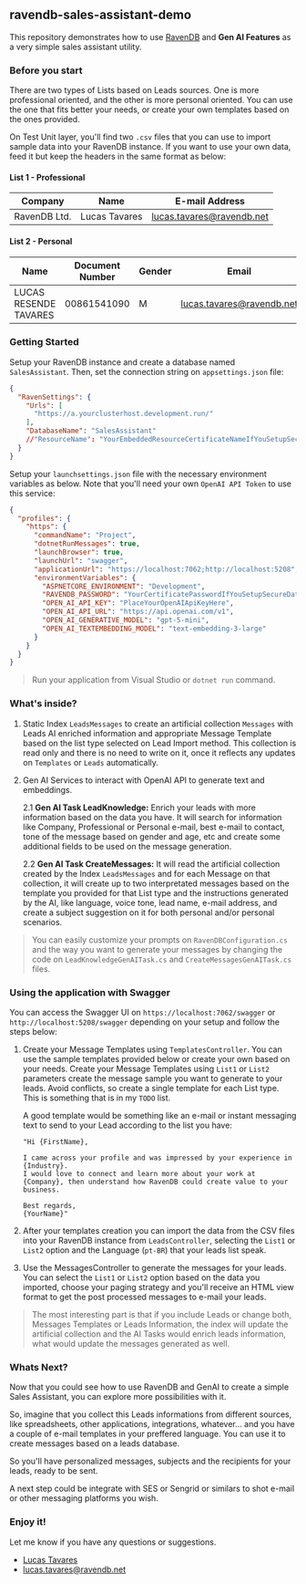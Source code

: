 ## ravendb-sales-assistant-demo
This repository demonstrates how to use [RavenDB](https://ravendb.net) and **Gen AI Features** as a very simple sales assistant utility.

### Before you start

There are two types of Lists based on Leads sources. One is more professional oriented, and the other is more personal oriented. You can use the one that fits better your needs, or create your own templates based on the ones provided.

On Test Unit layer, you'll find two `.csv` files that you can use to import sample data into your RavenDB instance. If you want to use your own data, feed it but keep the headers in the same format as below:

#### List 1 - Professional
|Company                        | Name                        | E-mail Address            |
|-------------------------------|-----------------------------|---------------------------|
| RavenDB Ltd.                  | Lucas Tavares               | lucas.tavares@ravendb.net |

#### List 2 - Personal

| Name                  | Document Number | Gender | Email                     | BirthDate  | State | Phones        | Phone Types | Other Emails               | Other E-mail Types |
|-----------------------|-----------------|--------|---------------------------|------------|-------|---------------|-------------|----------------------------|--------------------|
| LUCAS RESENDE TAVARES | 00861541090     | M      | lucas.tavares@ravendb.net | 1991-05-25 | MG,PR | 5541991821569 | MOBILE      | lucasr.tavares@hotmail.com | PERSONAL           |

### Getting Started

Setup your RavenDB instance and create a database named `SalesAssistant`.
Then, set the connection string on `appsettings.json` file:
```json
{
  "RavenSettings": {
    "Urls": [
      "https://a.yourclusterhost.development.run/"
    ],
    "DatabaseName": "SalesAssistant"
    //"ResourceName": "YourEmbeddedResourceCertificateNameIfYouSetupSecureDatabase"
  }
}
```

Setup your `launchsettings.json` file with the necessary environment variables as below. Note that you'll need your own `OpenAI API Token` to use this service:
```json
{
  "profiles": {
    "https": {
      "commandName": "Project",
      "dotnetRunMessages": true,
      "launchBrowser": true,
      "launchUrl": "swagger",
      "applicationUrl": "https://localhost:7062;http://localhost:5208",
      "environmentVariables": {
        "ASPNETCORE_ENVIRONMENT": "Development",
        "RAVENDB_PASSWORD": "YourCertificatePasswordIfYouSetupSecureDatabase",
        "OPEN_AI_API_KEY": "PlaceYourOpenAIApiKeyHere",
        "OPEN_AI_API_URL": "https://api.openai.com/v1",
        "OPEN_AI_GENERATIVE_MODEL": "gpt-5-mini",
        "OPEN_AI_TEXTEMBEDDING_MODEL": "text-embedding-3-large"
      }
    }
  }
}
```

> Run your application from Visual Studio or `dotnet run` command.

### What's inside?

1. Static Index `LeadsMessages` to create an artificial collection `Messages` with Leads AI enriched information and appropriate Message Template based on the list type selected on Lead Import method. This collection is read only and there is no need to write on it, once it reflects any updates on `Templates` or `Leads` automatically.


2. Gen AI Services to interact with OpenAI API to generate text and embeddings.

    2.1 **Gen AI Task LeadKnowledge:** Enrich your leads with more information based on the data you have.
    It will search for information like Company, Professional or Personal e-mail, best e-mail to contact, tone of the message based on gender and age, etc and create some additional fields to be used on the message generation.
    
    2.2 **Gen AI Task CreateMessages:** It will read the artificial collection created by the Index `LeadsMessages` and for each Message on that collection, it will create up to two interpretated messages based on the template you provided for that List type and the instructions generated by the AI, like language, voice tone, lead name, e-mail address, and create a subject suggestion on it for both personal and/or personal scenarios.

> You can easily customize your prompts on `RavenDBConfiguration.cs` and the way you want to generate your messages by changing the code on `LeadKnowledgeGenAITask.cs` and `CreateMessagesGenAITask.cs` files.

### Using the application with Swagger

You can access the Swagger UI on `https://localhost:7062/swagger` or `http://localhost:5208/swagger` depending on your setup and follow the steps below:

1. Create your Message Templates using `TemplatesController`. You can use the sample templates provided below or create your own based on your needs.
Create your Message Templates using `List1` or `List2` parameters create the message sample you want to generate to your leads. Avoid conflicts, so create a single template for each List type. This is something that is in my `TODO` list.

    A good template would be something like an e-mail or instant messaging text to send to your Lead according to the list you have:
    ```
    "Hi {FirstName},
    
    I came across your profile and was impressed by your experience in {Industry}.
    I would love to connect and learn more about your work at {Company}, then understand how RavenDB could create value to your business.
    
    Best regards,
    {YourName}"
    ```

2. After your templates creation you can import the data from the CSV files into your RavenDB instance from `LeadsController`, selecting the `List1` or `List2` option and the Language (`pt-BR`) that your leads list speak.

3. Use the MessagesController to generate the messages for your leads. You can select the `List1` or `List2` option based on the data you imported, choose your paging strategy and you'll receive an HTML view format to get the post processed messages to e-mail your leads.

> The most interesting part is that if you include Leads or change both, Messages Templates or Leads Information, the index will update the artificial collection and the AI Tasks would enrich leads information, what would update the messages generated as well.

### Whats Next?

Now that you could see how to use RavenDB and GenAI to create a simple Sales Assistant, you can explore more possibilities with it.

So, imagine that you collect this Leads informations from different sources, like spreadsheets, other applications, integrations, whatever... and you have a couple of e-mail templates in your preffered language. You can use it to create messages based on a leads database.

So you'll have personalized messages, subjects and the recipients for your leads, ready to be sent.

A next step could be integrate with SES or Sengrid or similars to shot e-mail or other messaging platforms you wish.

### Enjoy it!

Let me know if you have any questions or suggestions.
- [Lucas Tavares](https://www.linkedin.com/in/lucasrtavares/)
- [lucas.tavares@ravendb.net](mailto:lucas.tavares@ravendb.net)